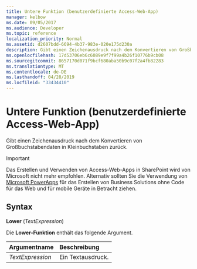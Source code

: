 ```yaml
---
title: Untere Funktion (benutzerdefinierte Access-Web-App)
manager: kelbow
ms.date: 09/05/2017
ms.audience: Developer
ms.topic: reference
localization_priority: Normal
ms.assetid: d2607bdd-6694-4b37-983e-020e175d230a
description: Gibt einen Zeichenausdruck nach dem Konvertieren von Großbuchstabendaten in Kleinbuchstaben zurück.
ms.openlocfilehash: 17d53706eb6c6089e9f7f99a4b26f10776b9cb08
ms.sourcegitcommit: 8657170d071f9bcf680aba50b9c07f2a4fb82283
ms.translationtype: MT
ms.contentlocale: de-DE
ms.lasthandoff: 04/28/2019
ms.locfileid: "33434410"
---
```

# <a name="lower-function-access-custom-web-app"></a>Untere Funktion (benutzerdefinierte Access-Web-App)

Gibt einen Zeichenausdruck nach dem Konvertieren von Großbuchstabendaten in Kleinbuchstaben zurück.
  
> [!IMPORTANT]
> Das Erstellen und Verwenden von Access-Web-Apps in SharePoint wird von Microsoft nicht mehr empfohlen. Alternativ sollten Sie die Verwendung von [Microsoft PowerApps](https://powerapps.microsoft.com/en-us/) für das Erstellen von Business Solutions ohne Code für das Web und für mobile Geräte in Betracht ziehen. 
  
## <a name="syntax"></a>Syntax

 **Lower** (*TextExpression*) 
  
Die **Lower-Funktion** enthält das folgende Argument. 
  
|**Argumentname**|**Beschreibung**|
|:-----|:-----|
| *TextExpression*  <br/> |Ein Textausdruck.  <br/> |
   

